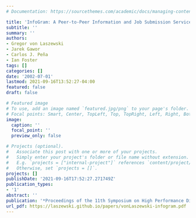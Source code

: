 ```yaml
---
# Documentation: https://sourcethemes.com/academic/docs/managing-content/

title: 'InfoGram: A Peer-to-Peer Information and Job Submission Service'
subtitle: ''
summary: ''
authors:
- Gregor von Laszewski
- Jarek Gawor
- Carlos J. Peña
- Ian Foster
tags: []
categories: []
date: '2002-07-01'
lastmod: 2021-09-16T13:52:27-04:00
featured: false
draft: false

# Featured image
# To use, add an image named `featured.jpg/png` to your page's folder.
# Focal points: Smart, Center, TopLeft, Top, TopRight, Left, Right, BottomLeft, Bottom, BottomRight.
image:
  caption: ''
  focal_point: ''
  preview_only: false

# Projects (optional).
#   Associate this post with one or more of your projects.
#   Simply enter your project's folder or file name without extension.
#   E.g. `projects = ["internal-project"]` references `content/project/deep-learning/index.md`.
#   Otherwise, set `projects = []`.
projects: []
publishDate: '2021-09-16T17:52:27.271749Z'
publication_types:
- '1'
abstract: ''
publication: '*Proceedings of the 11th Symposium on High Performance Distributed Computing*'
url_pdf: https://laszewski.github.io/papers/vonLaszewski-infogram.pdf
---
```

